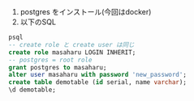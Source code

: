 1. postgres をインストール(今回はdocker)
2. 以下のSQL
```sql
psql
-- create role と create user は同じ
create role masaharu LOGIN INHERIT;
-- postgres = root role
grant postgres to masaharu;
alter user masaharu with password 'new_password';
create table demotable (id serial, name varchar);
\d demotable;
```


